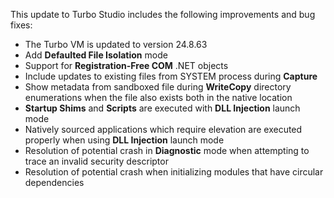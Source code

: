 This update to Turbo Studio includes the following improvements and bug fixes:

- The Turbo VM is updated to version 24.8.63
- Add **Defaulted File Isolation** mode
- Support for **Registration-Free COM** .NET objects
- Include updates to existing files from SYSTEM process during **Capture**
- Show metadata from sandboxed file during **WriteCopy** directory enumerations when the file also exists both in the native location
- **Startup Shims** and **Scripts** are executed with **DLL Injection** launch mode
- Natively sourced applications which require elevation are executed properly when using **DLL Injection** launch mode
- Resolution of potential crash in **Diagnostic** mode when attempting to trace an invalid security descriptor
- Resolution of potential crash when initializing modules that have circular dependencies



